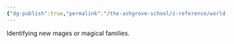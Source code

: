 ```yaml
---
{"dg-publish":true,"permalink":"/the-ashgrove-school/z-reference/world-factions/the-cabal/the-men-in-black/opal-sentries/"}
---
```


Identifying new mages or magical families.
